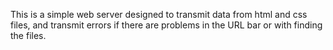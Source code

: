 This is a simple web server designed to transmit data from html and css files, and transmit errors if there are problems in the URL bar or with finding the files.

